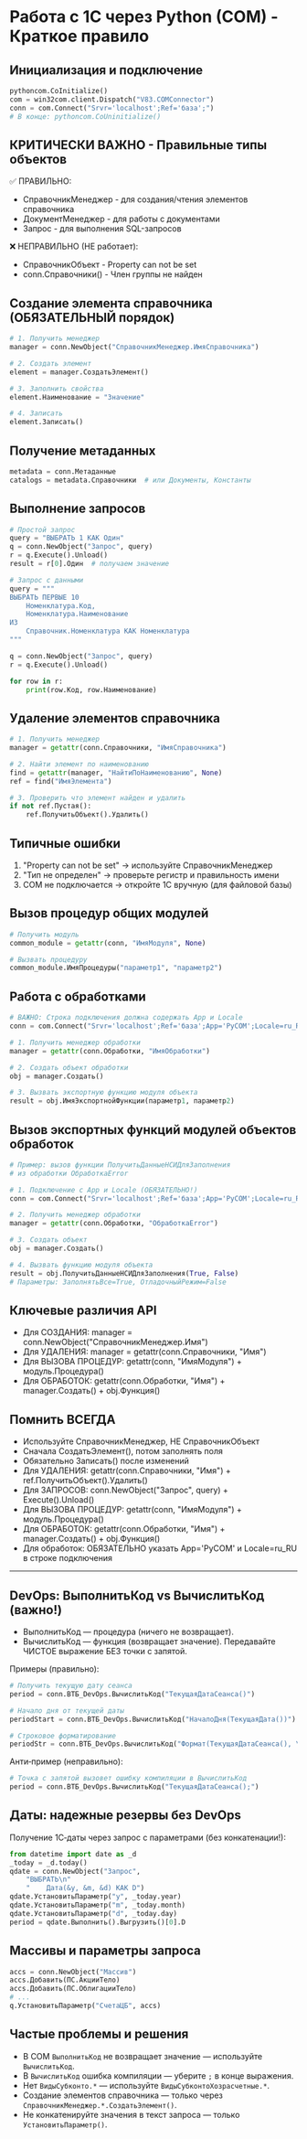 # Работа с 1С через Python (COM) - Краткое правило

## Инициализация и подключение

```python
pythoncom.CoInitialize()
com = win32com.client.Dispatch("V83.COMConnector")
conn = com.Connect("Srvr='localhost';Ref='база';")
# В конце: pythoncom.CoUninitialize()
```

## КРИТИЧЕСКИ ВАЖНО - Правильные типы объектов

✅ ПРАВИЛЬНО:

- СправочникМенеджер - для создания/чтения элементов справочника
- ДокументМенеджер - для работы с документами  
- Запрос - для выполнения SQL-запросов

❌ НЕПРАВИЛЬНО (НЕ работает):

- СправочникОбъект - Property can not be set
- conn.Справочники() - Член группы не найден

## Создание элемента справочника (ОБЯЗАТЕЛЬНЫЙ порядок)

```python
# 1. Получить менеджер
manager = conn.NewObject("СправочникМенеджер.ИмяСправочника")

# 2. Создать элемент
element = manager.СоздатьЭлемент()

# 3. Заполнить свойства
element.Наименование = "Значение"

# 4. Записать
element.Записать()
```

## Получение метаданных

```python
metadata = conn.Метаданные
catalogs = metadata.Справочники  # или Документы, Константы
```

## Выполнение запросов

```python
# Простой запрос
query = "ВЫБРАТЬ 1 КАК Один"
q = conn.NewObject("Запрос", query)
r = q.Execute().Unload()
result = r[0].Один  # получаем значение

# Запрос с данными
query = """
ВЫБРАТЬ ПЕРВЫЕ 10
    Номенклатура.Код,
    Номенклатура.Наименование
ИЗ
    Справочник.Номенклатура КАК Номенклатура
"""

q = conn.NewObject("Запрос", query)
r = q.Execute().Unload()

for row in r:
    print(row.Код, row.Наименование)
```

## Удаление элементов справочника

```python
# 1. Получить менеджер
manager = getattr(conn.Справочники, "ИмяСправочника")

# 2. Найти элемент по наименованию
find = getattr(manager, "НайтиПоНаименованию", None)
ref = find("ИмяЭлемента")

# 3. Проверить что элемент найден и удалить
if not ref.Пустая():
    ref.ПолучитьОбъект().Удалить()
```

## Типичные ошибки

1. "Property can not be set" → используйте СправочникМенеджер
2. "Тип не определен" → проверьте регистр и правильность имени
3. COM не подключается → откройте 1С вручную (для файловой базы)

## Вызов процедур общих модулей

```python
# Получить модуль
common_module = getattr(conn, "ИмяМодуля", None)

# Вызвать процедуру
common_module.ИмяПроцедуры("параметр1", "параметр2")
```

## Работа с обработками

```python
# ВАЖНО: Строка подключения должна содержать App и Locale
conn = com.Connect("Srvr='localhost';Ref='база';App='PyCOM';Locale=ru_RU;")

# 1. Получить менеджер обработки
manager = getattr(conn.Обработки, "ИмяОбработки")

# 2. Создать объект обработки
obj = manager.Создать()

# 3. Вызвать экспортную функцию модуля объекта
result = obj.ИмяЭкспортнойФункции(параметр1, параметр2)
```

## Вызов экспортных функций модулей объектов обработок

```python
# Пример: вызов функции ПолучитьДанныеНСИДляЗаполнения
# из обработки ОбработкаError

# 1. Подключение с App и Locale (ОБЯЗАТЕЛЬНО!)
conn = com.Connect("Srvr='localhost';Ref='база';App='PyCOM';Locale=ru_RU;")

# 2. Получить менеджер обработки
manager = getattr(conn.Обработки, "ОбработкаError")

# 3. Создать объект
obj = manager.Создать()

# 4. Вызвать функцию модуля объекта
result = obj.ПолучитьДанныеНСИДляЗаполнения(True, False)
# Параметры: ЗаполнятьВсе=True, ОтладочныйРежим=False
```

## Ключевые различия API

- Для СОЗДАНИЯ: manager = conn.NewObject("СправочникМенеджер.Имя")
- Для УДАЛЕНИЯ: manager = getattr(conn.Справочники, "Имя")
- Для ВЫЗОВА ПРОЦЕДУР: getattr(conn, "ИмяМодуля") + модуль.Процедура()
- Для ОБРАБОТОК: getattr(conn.Обработки, "Имя") + manager.Создать() + obj.Функция()

## Помнить ВСЕГДА

- Используйте СправочникМенеджер, НЕ СправочникОбъект
- Сначала СоздатьЭлемент(), потом заполнять поля
- Обязательно Записать() после изменений
- Для УДАЛЕНИЯ: getattr(conn.Справочники, "Имя") + ref.ПолучитьОбъект().Удалить()
- Для ЗАПРОСОВ: conn.NewObject("Запрос", query) + Execute().Unload()
- Для ВЫЗОВА ПРОЦЕДУР: getattr(conn, "ИмяМодуля") + модуль.Процедура()
- Для ОБРАБОТОК: getattr(conn.Обработки, "Имя") + manager.Создать() + obj.Функция()
- Для обработок: ОБЯЗАТЕЛЬНО указать App='PyCOM' и Locale=ru_RU в строке подключения

---

## DevOps: ВыполнитьКод vs ВычислитьКод (важно!)

- ВыполнитьКод — процедура (ничего не возвращает).
- ВычислитьКод — функция (возвращает значение). Передавайте ЧИСТОЕ выражение БЕЗ точки с запятой.

Примеры (правильно):

```python
# Получить текущую дату сеанса
period = conn.ВТБ_DevOps.ВычислитьКод("ТекущаяДатаСеанса()")

# Начало дня от текущей даты
periodStart = conn.ВТБ_DevOps.ВычислитьКод("НачалоДня(ТекущаяДата())")

# Строковое форматирование
periodStr = conn.ВТБ_DevOps.ВычислитьКод("Формат(ТекущаяДатаСеанса(), \"ДФ=yyyy-MM-dd HH:mm:ss\")")
```

Анти‑пример (неправильно):

```python
# Точка с запятой вызовет ошибку компиляции в ВычислитьКод
period = conn.ВТБ_DevOps.ВычислитьКод("ТекущаяДатаСеанса();")
```

<!-- Раздел о &Период и уточнение по ВидыСубконтоХозрасчетные удалены по требованию пользователя -->

## Даты: надежные резервы без DevOps

Получение 1С‑даты через запрос с параметрами (без конкатенации!):

```python
from datetime import date as _d
_today = _d.today()
qdate = conn.NewObject("Запрос",
    "ВЫБРАТЬ\n"
    "    Дата(&y, &m, &d) КАК D")
qdate.УстановитьПараметр("y", _today.year)
qdate.УстановитьПараметр("m", _today.month)
qdate.УстановитьПараметр("d", _today.day)
period = qdate.Выполнить().Выгрузить()[0].D
```

## Массивы и параметры запроса

```python
accs = conn.NewObject("Массив")
accs.Добавить(ПС.АкцииТело)
accs.Добавить(ПС.ОблигацииТело)
# ...
q.УстановитьПараметр("СчетаЦБ", accs)
```

## Частые проблемы и решения

- В COM `ВыполнитьКод` не возвращает значение — используйте `ВычислитьКод`.
- В `ВычислитьКод` ошибка компиляции — уберите `;` в конце выражения.
- Нет `ВидыСубконто.*` — используйте `ВидыСубконтоХозрасчетные.*`.
- Создание элементов справочника — только через `СправочникМенеджер.*.СоздатьЭлемент()`.
- Не конкатенируйте значения в текст запроса — только `УстановитьПараметр()`.